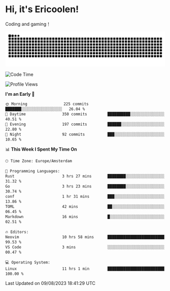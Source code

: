 # Hi, it's Ericoolen!
Coding and gaming！

<picture>
  <source media="(prefers-color-scheme: dark)" srcset="https://raw.githubusercontent.com/Eric-Song-Nop/Eric-Song-Nop/output/github-contribution-grid-snake-dark.svg">
  <source media="(prefers-color-scheme: light)" srcset="https://raw.githubusercontent.com/Eric-Song-Nop/Eric-Song-Nop/output/github-contribution-grid-snake.svg">
  <img alt="github contribution grid snake animation" src="https://raw.githubusercontent.com/Eric-Song-Nop/Eric-Song-Nop/output/github-contribution-grid-snake.svg">
</picture>

<!--START_SECTION:waka-->
![Code Time](http://img.shields.io/badge/Code%20Time-933%20hrs%205%20mins-blue)

![Profile Views](http://img.shields.io/badge/Profile%20Views-16-blue)

**I'm an Early 🐤** 

```text
🌞 Morning                225 commits         ███████░░░░░░░░░░░░░░░░░░   26.04 % 
🌆 Daytime                350 commits         ██████████░░░░░░░░░░░░░░░   40.51 % 
🌃 Evening                197 commits         ██████░░░░░░░░░░░░░░░░░░░   22.80 % 
🌙 Night                  92 commits          ███░░░░░░░░░░░░░░░░░░░░░░   10.65 % 
```


📊 **This Week I Spent My Time On** 

```text
🕑︎ Time Zone: Europe/Amsterdam

💬 Programming Languages: 
Rust                     3 hrs 27 mins       ████████░░░░░░░░░░░░░░░░░   31.32 % 
Go                       3 hrs 23 mins       ████████░░░░░░░░░░░░░░░░░   30.74 % 
conf                     1 hr 31 mins        ███░░░░░░░░░░░░░░░░░░░░░░   13.86 % 
TOML                     42 mins             ██░░░░░░░░░░░░░░░░░░░░░░░   06.45 % 
Markdown                 16 mins             █░░░░░░░░░░░░░░░░░░░░░░░░   02.51 % 

🔥 Editors: 
Neovim                   10 hrs 58 mins      █████████████████████████   99.53 % 
VS Code                  3 mins              ░░░░░░░░░░░░░░░░░░░░░░░░░   00.47 % 

💻 Operating System: 
Linux                    11 hrs 1 min        █████████████████████████   100.00 % 
```


 Last Updated on 09/08/2023 18:41:29 UTC
<!--END_SECTION:waka-->
